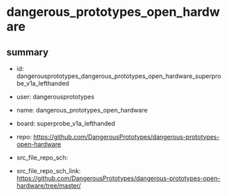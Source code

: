 # dangerous_prototypes_open_hardware
 
## summary 
* id: dangerousprototypes_dangerous_prototypes_open_hardware_superprobe_v1a_lefthanded
* user: dangerousprototypes
* name: dangerous_prototypes_open_hardware
* board: superprobe_v1a_lefthanded
* repo: https://github.com/DangerousPrototypes/dangerous-prototypes-open-hardware



* src_file_repo_sch: 
* src_file_repo_sch_link: https://github.com/DangerousPrototypes/dangerous-prototypes-open-hardware/tree/master/





